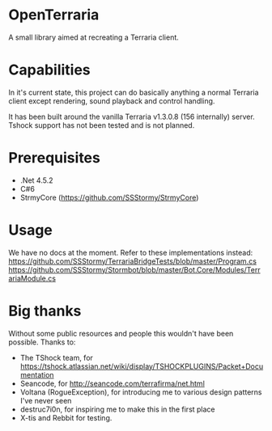 # OpenTerraria
A small library aimed at recreating a Terraria client.

# Capabilities
In it's current state, this project can do basically anything a normal Terraria client except rendering, sound playback and control handling.

It has been built around the vanilla Terraria v1.3.0.8 (156 internally) server.
Tshock support has not been tested and is not planned.

# Prerequisites
* .Net 4.5.2
* C#6
* StrmyCore (https://github.com/SSStormy/StrmyCore)

# Usage
We have no docs at the moment. Refer to these implementations instead:
https://github.com/SSStormy/TerrariaBridgeTests/blob/master/Program.cs
https://github.com/SSStormy/Stormbot/blob/master/Bot.Core/Modules/TerrariaModule.cs

# Big thanks
Without some public resources and people this wouldn't have been possible.
Thanks to:
* The TShock team, for https://tshock.atlassian.net/wiki/display/TSHOCKPLUGINS/Packet+Documentation
* Seancode, for http://seancode.com/terrafirma/net.html
* Voltana (RogueException), for introducing me to various design patterns I've never seen
* destruc7i0n, for inspiring me to make this in the first place
* X-tis and Rebbit for testing.
